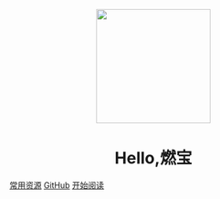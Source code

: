 <p align="center">
<img src="http://b-ssl.duitang.com/uploads/item/201512/31/20151231203118_XKiYy.thumb.700_0.jpeg" width="200" height="200"/>
</p>
<h1 align="center">Hello,燃宝</h1>

[常用资源](https://shimo.im/docs/MuiACIg1HlYfVxrj/)
[GitHub](https://gitee.com/chenot/demo)
[开始阅读](#燃宝学习Java文档)




